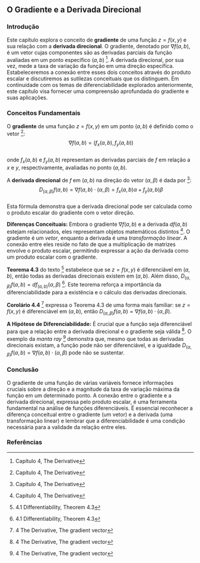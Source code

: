 ## O Gradiente e a Derivada Direcional

### Introdução
Este capítulo explora o conceito de **gradiente** de uma função $z = f(x, y)$ e sua relação com a **derivada direcional**. O gradiente, denotado por $\nabla f(a, b)$, é um vetor cujas componentes são as derivadas parciais da função avaliadas em um ponto específico $(a, b)$ [^1]. A derivada direcional, por sua vez, mede a taxa de variação da função em uma direção específica. Estabeleceremos a conexão entre esses dois conceitos através do produto escalar e discutiremos as sutilezas conceituais que os distinguem. Em continuidade com os temas de diferenciabilidade explorados anteriormente, este capítulo visa fornecer uma compreensão aprofundada do gradiente e suas aplicações.

### Conceitos Fundamentais

O **gradiente** de uma função $z = f(x, y)$ em um ponto $(a, b)$ é definido como o vetor [^1]:
$$\
\nabla f(a, b) = (f_x(a, b), f_y(a, b))
$$\
onde $f_x(a, b)$ e $f_y(a, b)$ representam as derivadas parciais de $f$ em relação a $x$ e $y$, respectivamente, avaliadas no ponto $(a, b)$.

A **derivada direcional** de $f$ em $(a, b)$ na direção do vetor $(\alpha, \beta)$ é dada por [^1]:
$$\
D_{(\alpha, \beta)}f(a, b) = \nabla f(a, b) \cdot (\alpha, \beta) = f_x(a, b)\alpha + f_y(a, b)\beta
$$\
Esta fórmula demonstra que a derivada direcional pode ser calculada como o produto escalar do gradiente com o vetor direção.

**Diferenças Conceituais:** Embora o gradiente $\nabla f(a, b)$ e a derivada $df(a, b)$ estejam relacionados, eles representam objetos matemáticos distintos [^1]. O gradiente é um *vetor*, enquanto a derivada é uma *transformação linear*. A conexão entre eles reside no fato de que a multiplicação de matrizes envolve o produto escalar, permitindo expressar a ação da derivada como um produto escalar com o gradiente.

**Teorema 4.3** do texto [^5] estabelece que se $z = f(x, y)$ é diferenciável em $(a, b)$, então todas as derivadas direcionais existem em $(a, b)$. Além disso, $D_{(\alpha, \beta)}f(a, b) = df_{(a,b)}(\alpha, \beta)$ [^5]. Este teorema reforça a importância da diferenciabilidade para a existência e o cálculo das derivadas direcionais.

**Corolário 4.4** [^6] expressa o Teorema 4.3 de uma forma mais familiar: se $z = f(x, y)$ é diferenciável em $(a, b)$, então $D_{(\alpha, \beta)}f(a, b) = \nabla f(a, b) \cdot (\alpha, \beta)$.

**A Hipótese de Diferenciabilidade:** É crucial que a função seja diferenciável para que a relação entre a derivada direcional e o gradiente seja válida [^6]. O exemplo da *manta ray* [^6] demonstra que, mesmo que todas as derivadas direcionais existam, a função pode não ser diferenciável, e a igualdade $D_{(\alpha, \beta)}f(a, b) = \nabla f(a, b) \cdot (\alpha, \beta)$ pode não se sustentar.

### Conclusão

O gradiente de uma função de várias variáveis fornece informações cruciais sobre a direção e a magnitude da taxa de variação máxima da função em um determinado ponto. A conexão entre o gradiente e a derivada direcional, expressa pelo produto escalar, é uma ferramenta fundamental na análise de funções diferenciáveis. É essencial reconhecer a diferença conceitual entre o gradiente (um vetor) e a derivada (uma transformação linear) e lembrar que a diferenciabilidade é uma condição necessária para a validade da relação entre eles.

### Referências
[^1]: Capítulo 4, The Derivative
[^5]: 4.1 Differentiability, Theorem 4.3
[^6]: 4 The Derivative, The gradient vector
<!-- END -->